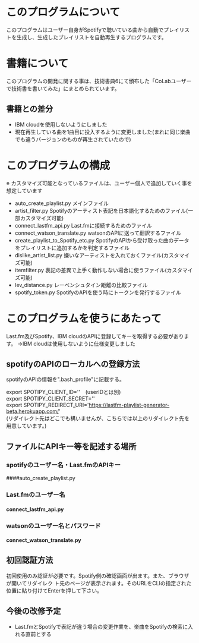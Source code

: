 # このプログラムについて

このプログラムはユーザー自身がSpotifyで聴いている曲から自動でプレイリストを生成し、生成したプレイリストを自動再生するプログラムです。

# 書籍について

このプログラムの開発に関する事は、技術書典6にて頒布した「CoLabユーザーで技術書を書いてみた」にまとめられています。

## 書籍との差分

* IBM cloudを使用しないようにしました
* 現在再生している曲を1曲目に投入するように変更しました(まれに同じ楽曲でも違うバージョンのものが再生されていたので)

# このプログラムの構成

※ カスタマイズ可能となっているファイルは、ユーザー個人で追加していく事を想定しています

* auto_create_playlist.py メインファイル
* artist_filter.py Spotifyのアーティスト表記を日本語化するためのファイル(一部カスタマイズ可能)
* connect_lastfm_api.py Last.fmに接続するためのファイル
* connect_watson_translate.py watsonのAPIに送って翻訳するファイル
* create_playlist_to_Spotify_etc.py SpotifyのAPIから受け取った曲のデータをプレイリストに追加するかを判定するファイル
* dislike_artist_list.py 嫌いなアーティストを入れておくファイル(カスタマイズ可能)
* itemfilter.py 表記の差異で上手く動作しない場合に使うファイル(カスタマイズ可能)
* lev_distance.py レーベンシュタイン距離の比較ファイル
* spotify_token.py SpotifyのAPIを使う時にトークンを発行するファイル

# このプログラムを使うにあたって

Last.fm及びSpotify、IBM cloudのAPIに登録してキーを取得する必要があります。
→IBM cloudは使用しないように仕様変更しました

## spotifyのAPIのローカルへの登録方法

spotifyのAPIの情報を".bash_profile"に記載する。

export SPOTIPY_CLIENT_ID=''　(userIDとは別)  
export SPOTIPY_CLIENT_SECRET=''  
export SPOTIPY_REDIRECT_URI='https://lastfm-playlist-generator-beta.herokuapp.com/'  
(リダイレクト先はどこでも構いませんが、こちらでは以上のリダイレクト先を用意しています。)

## ファイルにAPIキー等を記述する場所

### spotifyのユーザー名・Last.fmのAPIキー
####auto_create_playlist.py

### Last.fmのユーザー名
#### connect_lastfm_api.py

### watsonのユーザー名とパスワード
#### connect_watson_translate.py

## 初回認証方法

初回使用のみ認証が必要です。Spotify側の確認画面が出ます。また、ブラウザが開いてリダイレク
ト先のページが表示されます。そのURLをCLIの指定された位置に貼り付けてEnterを押して下さい。


## 今後の改修予定

* Last.fmとSpotifyで表記が違う場合の変更作業を、楽曲をSpotifyの検索に入れる直前とする

